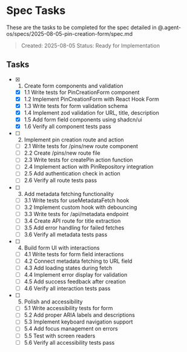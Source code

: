 # Spec Tasks

These are the tasks to be completed for the spec detailed in @.agent-os/specs/2025-08-05-pin-creation-form/spec.md

> Created: 2025-08-05
> Status: Ready for Implementation

## Tasks

- [x] 1. Create form components and validation
  - [x] 1.1 Write tests for PinCreationForm component
  - [x] 1.2 Implement PinCreationForm with React Hook Form
  - [x] 1.3 Write tests for form validation schema
  - [x] 1.4 Implement zod validation for URL, title, description
  - [x] 1.5 Add form field components using shadcn/ui
  - [x] 1.6 Verify all component tests pass

- [ ] 2. Implement pin creation route and action
  - [ ] 2.1 Write tests for /pins/new route component
  - [ ] 2.2 Create /pins/new route file
  - [ ] 2.3 Write tests for createPin action function
  - [ ] 2.4 Implement action with PinRepository integration
  - [ ] 2.5 Add authentication check in action
  - [ ] 2.6 Verify all route tests pass

- [ ] 3. Add metadata fetching functionality
  - [ ] 3.1 Write tests for useMetadataFetch hook
  - [ ] 3.2 Implement custom hook with debouncing
  - [ ] 3.3 Write tests for /api/metadata endpoint
  - [ ] 3.4 Create API route for title extraction
  - [ ] 3.5 Add error handling for failed fetches
  - [ ] 3.6 Verify all metadata tests pass

- [ ] 4. Build form UI with interactions
  - [ ] 4.1 Write tests for form field interactions
  - [ ] 4.2 Connect metadata fetching to URL field
  - [ ] 4.3 Add loading states during fetch
  - [ ] 4.4 Implement error display for validation
  - [ ] 4.5 Add success feedback after creation
  - [ ] 4.6 Verify all interaction tests pass

- [ ] 5. Polish and accessibility
  - [ ] 5.1 Write accessibility tests for form
  - [ ] 5.2 Add proper ARIA labels and descriptions
  - [ ] 5.3 Implement keyboard navigation support
  - [ ] 5.4 Add focus management on errors
  - [ ] 5.5 Test with screen readers
  - [ ] 5.6 Verify all accessibility tests pass